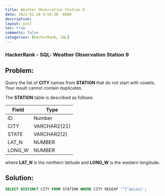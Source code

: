 ```yaml
---
title: Weather Observation Station 9
date: 2021-01-26 9:58:30 -0000
description: 
layout: post
toc: true
comments: false
categories: [HackerRank, SQL]
---
```


### HackerRank - SQL: Weather Observation Station 9

## Problem:

Query the list of **CITY** names from **STATION** that do not start with vowels. Your result cannot contain duplicates.

The **STATION** table is described as follows:

| Field      | Type |
| ----------- | ----------- |
| ID      | Number       |
| CITY   | VARCHAR2(21)        |
| STATE   | VARCHAR2(2)        |
| LAT_N   | NUMBER        |
| LONG_W   | NUMBER        |


where **LAT_N** is the northern latitude and **LONG_W** is the western longitude.

## Solution:

```sql 
SELECT DISTINCT CITY FROM STATION WHERE CITY REGEXP '^[^aeiou]';
```
